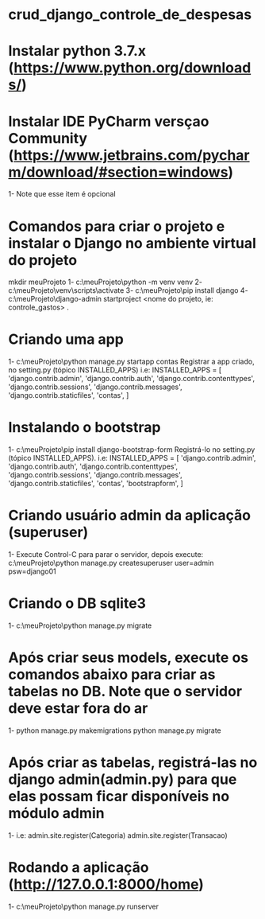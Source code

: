 # crud_django_controle_de_despesas
# Instalar python 3.7.x (https://www.python.org/downloads/)
# Instalar IDE PyCharm versçao Community (https://www.jetbrains.com/pycharm/download/#section=windows) 
1- Note que esse item é opcional

# Comandos para criar o projeto e instalar o Django no ambiente virtual do projeto
mkdir meuProjeto
 1- c:\meuProjeto\python -m venv venv
 2- c:\meuProjeto\venv\scripts\activate
 3- c:\meuProjeto\pip install django
 4- c:\meuProjeto\django-admin startproject <nome do projeto, ie: controle_gastos> .

# Criando uma app
 1- c:\meuProjeto\python manage.py startapp contas
Registrar a app criado, no setting.py (tópico INSTALLED_APPS)
 i.e: 
 INSTALLED_APPS = [
    'django.contrib.admin',
    'django.contrib.auth',
    'django.contrib.contenttypes',
    'django.contrib.sessions',
    'django.contrib.messages',
    'django.contrib.staticfiles',
    'contas',
]


# Instalando o bootstrap
 1- c:\meuProjeto\pip install django-bootstrap-form
Registrá-lo no setting.py (tópico INSTALLED_APPS).
 i.e: 
 INSTALLED_APPS = [
    'django.contrib.admin',
    'django.contrib.auth',
    'django.contrib.contenttypes',
    'django.contrib.sessions',
    'django.contrib.messages',
    'django.contrib.staticfiles',
    'contas',
    'bootstrapform',
]

# Criando usuário admin da aplicação (superuser)
 1- Execute Control-C para parar o servidor, depois execute:
c:\meuProjeto\python manage.py createsuperuser
user=admin
psw=django01

# Criando o DB sqlite3
1- c:\meuProjeto\python manage.py migrate

# Após criar seus models, execute os comandos abaixo para criar as tabelas no DB. Note que o servidor deve estar fora do ar
1- python manage.py makemigrations
python manage.py migrate

# Após criar as tabelas, registrá-las no django admin(admin.py) para que elas possam ficar disponíveis no módulo admin
1- i.e:
admin.site.register(Categoria)
admin.site.register(Transacao)

# Rodando a aplicação (http://127.0.0.1:8000/home)
1- c:\meuProjeto\python manage.py runserver







